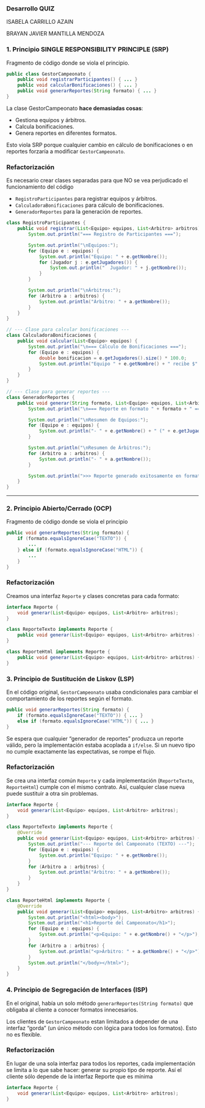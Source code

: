 ### Desarrollo QUIZ

ISABELA CARRILLO AZAIN

BRAYAN JAVIER MANTILLA MENDOZA

### 1.  Principio SINGLE RESPONSIBILITY PRINCIPLE (SRP)

Fragmento de código donde se viola el principio.

```java
public class GestorCampeonato {
    public void registrarParticipantes() { ... }
    public void calcularBonificaciones() { ... }
    public void generarReportes(String formato) { ... }
}
```

La clase GestorCampeonato **hace demasiadas cosas**:  
- Gestiona equipos y árbitros.  
- Calcula bonificaciones.  
- Genera reportes en diferentes formatos.  

Esto viola SRP porque cualquier cambio en cálculo de bonificaciones o en reportes forzaría a modificar `GestorCampeonato`.  

### Refactorización
Es necesario crear clases separadas para que NO se vea perjudicado el funcionamiento del código
- `RegistroParticipantes` para registrar equipos y árbitros.  
- `CalculadoraBonificaciones` para cálculo de bonificaciones.  
- `GeneradorReportes` para la generación de reportes.  

```java
class RegistroParticipantes {
    public void registrar(List<Equipo> equipos, List<Arbitro> arbitros) {
        System.out.println("=== Registro de Participantes ===");

        System.out.println("\nEquipos:");
        for (Equipo e : equipos) {
            System.out.println("Equipo: " + e.getNombre());
            for (Jugador j : e.getJugadores()) {
                System.out.println("  Jugador: " + j.getNombre());
            }
        }

        System.out.println("\nÁrbitros:");
        for (Arbitro a : arbitros) {
            System.out.println("Árbitro: " + a.getNombre());
        }
    }
}

// --- Clase para calcular bonificaciones ---
class CalculadoraBonificaciones {
    public void calcular(List<Equipo> equipos) {
        System.out.println("\n=== Cálculo de Bonificaciones ===");
        for (Equipo e : equipos) {
            double bonificacion = e.getJugadores().size() * 100.0;
            System.out.println("Equipo " + e.getNombre() + " recibe $" + bonificacion);
        }
    }
}

// --- Clase para generar reportes ---
class GeneradorReportes {
    public void generar(String formato, List<Equipo> equipos, List<Arbitro> arbitros) {
        System.out.println("\n=== Reporte en formato " + formato + " ===");

        System.out.println("\nResumen de Equipos:");
        for (Equipo e : equipos) {
            System.out.println("- " + e.getNombre() + " (" + e.getJugadores().size() + " jugadores)");
        }

        System.out.println("\nResumen de Árbitros:");
        for (Arbitro a : arbitros) {
            System.out.println("- " + a.getNombre());
        }

        System.out.println(">>> Reporte generado exitosamente en formato " + formato);
    }
}
```

---

### 2. **Principio Abierto/Cerrado (OCP)**  
Fragmento de código donde se viola el principio

```java
public void generarReportes(String formato) {
    if (formato.equalsIgnoreCase("TEXTO")) {
        ...
    } else if (formato.equalsIgnoreCase("HTML")) {
        ...
    }
}
```

###  Refactorización
Creamos una interfaz `Reporte` y clases concretas para cada formato:  

```java
interface Reporte {
    void generar(List<Equipo> equipos, List<Arbitro> arbitros);
}

class ReporteTexto implements Reporte {
    public void generar(List<Equipo> equipos, List<Arbitro> arbitros) { ... }
}

class ReporteHtml implements Reporte {
    public void generar(List<Equipo> equipos, List<Arbitro> arbitros) { ... }
}
```

### 3.  Principio de Sustitución de Liskov (LSP)

En el código original, `GestorCampeonato` usaba condicionales para cambiar el comportamiento de los reportes según el formato.

```java
public void generarReportes(String formato) {
    if (formato.equalsIgnoreCase("TEXTO")) { ... }
    else if (formato.equalsIgnoreCase("HTML")) { ... }
}
```
Se espera que cualquier “generador de reportes” produzca un reporte válido, pero la implementación estaba acoplada a `if/else`. Si un nuevo tipo no cumple exactamente las expectativas, se rompe el flujo.

### Refactorización

Se crea una interfaz común `Reporte` y cada implementación (`ReporteTexto`, `ReporteHtml`) cumple con el mismo contrato. Así, cualquier clase nueva puede sustituir a otra sin problemas.

```java
interface Reporte {
    void generar(List<Equipo> equipos, List<Arbitro> arbitros);
}

class ReporteTexto implements Reporte {
    @Override
    public void generar(List<Equipo> equipos, List<Arbitro> arbitros) {
        System.out.println("--- Reporte del Campeonato (TEXTO) ---");
        for (Equipo e : equipos) {
            System.out.println("Equipo: " + e.getNombre());
        }
        for (Arbitro a : arbitros) {
            System.out.println("Árbitro: " + a.getNombre());
        }
    }
}

class ReporteHtml implements Reporte {
    @Override
    public void generar(List<Equipo> equipos, List<Arbitro> arbitros) {
        System.out.println("<html><body>");
        System.out.println("<h1>Reporte del Campeonato</h1>");
        for (Equipo e : equipos) {
            System.out.println("<p>Equipo: " + e.getNombre() + "</p>");
        }
        for (Arbitro a : arbitros) {
            System.out.println("<p>Árbitro: " + a.getNombre() + "</p>");
        }
        System.out.println("</body></html>");
    }
}
```

### 4. Principio de Segregación de Interfaces (ISP)

En el original, había un solo método `generarReportes(String formato)` que obligaba al cliente a conocer formatos innecesarios.

Los clientes de `GestorCampeonato` estan limitados a depender de una interfaz “gorda” (un único método con lógica para todos los formatos). Esto no es flexible.

### Refactorización

En lugar de una sola interfaz para todos los reportes, cada implementación se limita a lo que sabe hacer: generar su propio tipo de reporte. Así el cliente sólo depende de la interfaz Reporte que es mínima

```java
interface Reporte {
    void generar(List<Equipo> equipos, List<Arbitro> arbitros);
}
```

